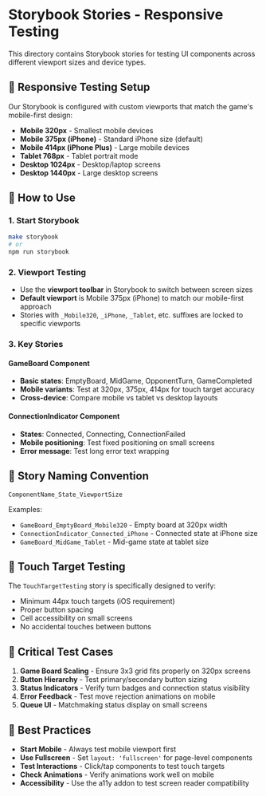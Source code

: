 # Storybook Stories - Responsive Testing

This directory contains Storybook stories for testing UI components across different viewport sizes and device types.

## 🎯 Responsive Testing Setup

Our Storybook is configured with custom viewports that match the game's mobile-first design:

- **Mobile 320px** - Smallest mobile devices
- **Mobile 375px (iPhone)** - Standard iPhone size (default)
- **Mobile 414px (iPhone Plus)** - Large mobile devices
- **Tablet 768px** - Tablet portrait mode
- **Desktop 1024px** - Desktop/laptop screens
- **Desktop 1440px** - Large desktop screens

## 📱 How to Use

### 1. Start Storybook

```bash
make storybook
# or
npm run storybook
```

### 2. Viewport Testing

- Use the **viewport toolbar** in Storybook to switch between screen sizes
- **Default viewport** is Mobile 375px (iPhone) to match our mobile-first approach
- Stories with `_Mobile320`, `_iPhone`, `_Tablet`, etc. suffixes are locked to specific viewports

### 3. Key Stories

#### GameBoard Component

- **Basic states**: EmptyBoard, MidGame, OpponentTurn, GameCompleted
- **Mobile variants**: Test at 320px, 375px, 414px for touch target accuracy
- **Cross-device**: Compare mobile vs tablet vs desktop layouts

#### ConnectionIndicator Component

- **States**: Connected, Connecting, ConnectionFailed
- **Mobile positioning**: Test fixed positioning on small screens
- **Error message**: Test long error text wrapping

## 🎨 Story Naming Convention

```
ComponentName_State_ViewportSize
```

Examples:

- `GameBoard_EmptyBoard_Mobile320` - Empty board at 320px width
- `ConnectionIndicator_Connected_iPhone` - Connected state at iPhone size
- `GameBoard_MidGame_Tablet` - Mid-game state at tablet size

## 🔧 Touch Target Testing

The `TouchTargetTesting` story is specifically designed to verify:

- Minimum 44px touch targets (iOS requirement)
- Proper button spacing
- Cell accessibility on small screens
- No accidental touches between buttons

## 🎯 Critical Test Cases

1. **Game Board Scaling** - Ensure 3x3 grid fits properly on 320px screens
2. **Button Hierarchy** - Test primary/secondary button sizing
3. **Status Indicators** - Verify turn badges and connection status visibility
4. **Error Feedback** - Test move rejection animations on mobile
5. **Queue UI** - Matchmaking status display on small screens

## 🚀 Best Practices

- **Start Mobile** - Always test mobile viewport first
- **Use Fullscreen** - Set `layout: 'fullscreen'` for page-level components
- **Test Interactions** - Click/tap components to test touch targets
- **Check Animations** - Verify animations work well on mobile
- **Accessibility** - Use the a11y addon to test screen reader compatibility
